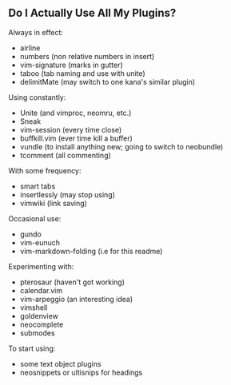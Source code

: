 ## Do I Actually Use All My Plugins?

Always in effect:
- airline
- numbers (non relative numbers in insert)
- vim-signature (marks in gutter)
- taboo (tab naming and use with unite)
- delimitMate (may switch to one kana's similar plugin)

Using constantly:
- Unite (and vimproc, neomru, etc.)
- Sneak
- vim-session (every time close)
- buffkill.vim (ever time kill a buffer)
- vundle (to install anything new; going to switch to neobundle)
- tcomment (all commenting)

With some frequency:
- smart tabs
- insertlessly (may stop using)
- vimwiki (link saving)

Occasional use:
- gundo
- vim-eunuch
- vim-markdown-folding (i.e for this readme)

Experimenting with:
- pterosaur (haven't got working)
- calendar.vim
- vim-arpeggio (an interesting idea)
- vimshell
- goldenview
- neocomplete
- submodes

To start using:
- some text object plugins
- neosnippets or ultisnips for headings
